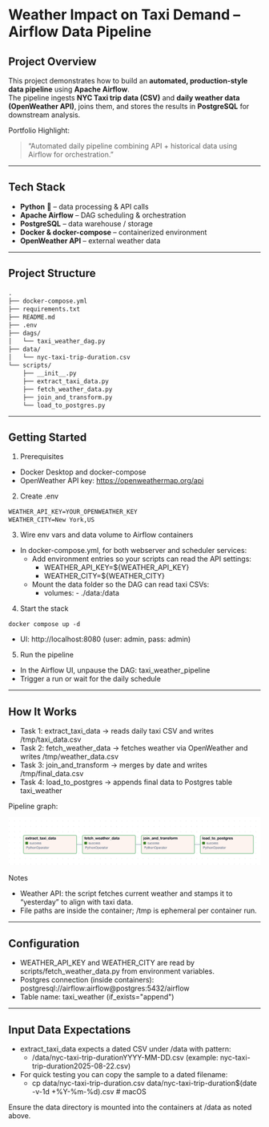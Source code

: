 #  Weather Impact on Taxi Demand – Airflow Data Pipeline  

## Project Overview  
This project demonstrates how to build an **automated, production-style data pipeline** using **Apache Airflow**.  
The pipeline ingests **NYC Taxi trip data (CSV)** and **daily weather data (OpenWeather API)**, joins them, and stores the results in **PostgreSQL** for downstream analysis.  

Portfolio Highlight:  
> “Automated daily pipeline combining API + historical data using Airflow for orchestration.”  

---

## Tech Stack  
- **Python** 🐍 – data processing & API calls  
- **Apache Airflow** – DAG scheduling & orchestration  
- **PostgreSQL** – data warehouse / storage  
- **Docker & docker-compose** – containerized environment  
- **OpenWeather API** – external weather data  

---

## Project Structure  
```
.
├── docker-compose.yml
├── requirements.txt
├── README.md
├── .env                   
├── dags/
│   └── taxi_weather_dag.py
├── data/
│   └── nyc-taxi-trip-duration.csv  
└── scripts/
    ├── __init__.py
    ├── extract_taxi_data.py
    ├── fetch_weather_data.py
    ├── join_and_transform.py
    └── load_to_postgres.py
```

---

## Getting Started

1) Prerequisites
- Docker Desktop and docker-compose
- OpenWeather API key: https://openweathermap.org/api

2) Create .env
```
WEATHER_API_KEY=YOUR_OPENWEATHER_KEY
WEATHER_CITY=New York,US
```

3) Wire env vars and data volume to Airflow containers
- In docker-compose.yml, for both webserver and scheduler services:
  - Add environment entries so your scripts can read the API settings:
    - WEATHER_API_KEY=${WEATHER_API_KEY}
    - WEATHER_CITY=${WEATHER_CITY}
  - Mount the data folder so the DAG can read taxi CSVs:
    - volumes: - ./data:/data

4) Start the stack
```
docker compose up -d
```
- UI: http://localhost:8080 (user: admin, pass: admin)

5) Run the pipeline
- In the Airflow UI, unpause the DAG: taxi_weather_pipeline
- Trigger a run or wait for the daily schedule

---

## How It Works
- Task 1: extract_taxi_data → reads daily taxi CSV and writes /tmp/taxi_data.csv
- Task 2: fetch_weather_data → fetches weather via OpenWeather and writes /tmp/weather_data.csv
- Task 3: join_and_transform → merges by date and writes /tmp/final_data.csv
- Task 4: load_to_postgres → appends final data to Postgres table taxi_weather

Pipeline graph:

![Airflow DAG – taxi_weather_pipeline](assets/taxi-weather-pipeline.png)

Notes
- Weather API: the script fetches current weather and stamps it to “yesterday” to align with taxi data.
- File paths are inside the container; /tmp is ephemeral per container run.

---

## Configuration
- WEATHER_API_KEY and WEATHER_CITY are read by scripts/fetch_weather_data.py from environment variables.
- Postgres connection (inside containers): postgresql://airflow:airflow@postgres:5432/airflow
- Table name: taxi_weather (if_exists="append")

---

## Input Data Expectations
- extract_taxi_data expects a dated CSV under /data with pattern:
  - /data/nyc-taxi-trip-durationYYYY-MM-DD.csv (example: nyc-taxi-trip-duration2025-08-22.csv)
- For quick testing you can copy the sample to a dated filename:
  - cp data/nyc-taxi-trip-duration.csv data/nyc-taxi-trip-duration$(date -v-1d +%Y-%m-%d).csv  # macOS

Ensure the data directory is mounted into the containers at /data as noted above.
